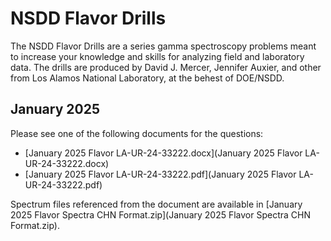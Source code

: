 # NSDD Flavor Drills

The NSDD Flavor Drills are a series gamma spectroscopy problems meant to increase your knowledge and skills for analyzing field and laboratory data.  The drills are produced by David J. Mercer, Jennifer Auxier, and other from Los Alamos National Laboratory, at the behest of DOE/NSDD.

## January 2025
Please see one of the following documents for the questions:
* [January 2025 Flavor LA-UR-24-33222.docx](January 2025 Flavor LA-UR-24-33222.docx)
* [January 2025 Flavor LA-UR-24-33222.pdf](January 2025 Flavor LA-UR-24-33222.pdf)

Spectrum files referenced from the document are available in [January 2025 Flavor Spectra CHN Format.zip](January 2025 Flavor Spectra CHN Format.zip).